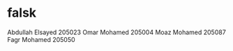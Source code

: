 # falsk
Abdullah Elsayed   205023
Omar Mohamed       205004
Moaz Mohamed       205087
Fagr Mohamed       205050
